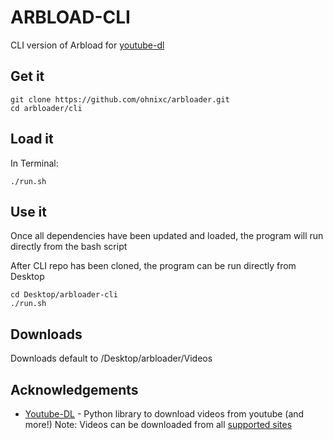 

# ARBLOAD-CLI

CLI version of Arbload for <a href="https://github.com/ytdl-org/youtube-dl">youtube-dl</a>

## Get it
```
git clone https://github.com/ohnixc/arbloader.git
cd arbloader/cli
```

## Load it

In Terminal:

```
./run.sh
```


## Use it
Once all dependencies have been updated and loaded, the program will run directly from the bash script

After CLI repo has been cloned, the program can be run directly from Desktop 

```
cd Desktop/arbloader-cli
./run.sh
```

## Downloads
Downloads default to /Desktop/arbloader/Videos


## Acknowledgements
* [Youtube-DL](https://github.com/ytdl-org/youtube-dl) - Python library to download videos from youtube (and more!) 
Note: Videos can be downloaded from all [supported sites](https://ytdl-org.github.io/youtube-dl/supportedsites.html) 


